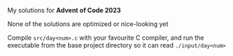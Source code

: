 My solutions for **Advent of Code 2023** 

None of the solutions are optimized or nice-looking yet

Compile `src/day<num>.c` with your favourite C compiler, and run the 
executable from the base project directory so it can read `./input/day<num>`
